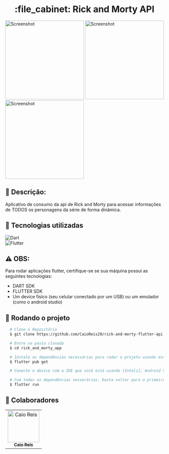 <h1 align="center">:file_cabinet: Rick and Morty API</h1>
 

 
<p align = "justify">

    
  <img src="https://github.com/CaioReis29/rick-and-morty-flutter-api/assets/114621145/7626cf22-d526-412f-a42e-98689ff57ec0" width="250" alt="Screenshot">
  <img src="https://github.com/CaioReis29/rick-and-morty-flutter-api/assets/114621145/76348fba-fda6-4377-85f2-571543f4547b0" width="250" alt="Screenshot">
  <img src="https://github.com/CaioReis29/rick-and-morty-flutter-api/assets/114621145/7f956b64-0925-4b41-87a1-1686f747bab7" width="250" alt="Screenshot">

</p>


## :memo: Descrição:

<p>Aplicativo de consumo da api de Rick and Morty para acessar informações de TODOS os personagens da série de forma dinâmica.</p>

## :wrench: Tecnologias utilizadas

![Dart](https://img.shields.io/badge/Dart-0D1117?style=for-the-badge&logo=dart&logoColor=0175C2)&nbsp;<br>
![Flutter](https://img.shields.io/badge/Flutter-0D1117?style=for-the-badge&logo=flutter&logoColor=0175C2)&nbsp;<br>

## ⚠️ OBS:

 Para rodar aplicações flutter, certifique-se se sua máquina possui as seguintes tecnologias:
- DART SDK
- FLUTTER SDK
- Um device físico (seu celular conectado por um USB) ou um emulador (como o android studio)

## :rocket: Rodando o projeto

```bash
  # Clone o Repositório
  $ git clone https://github.com/CaioReis29/rick-and-morty-flutter-api
```
```bash
  # Entre na pasta clonada
  $ cd rick_and_morty_app
```

```bash
  # Instale as dependências necessárias para rodar o projeto usando este comando
  $ flutter pub get
```


```bash
  # Conecte o device com a IDE que você está usando (InteliJ, Android Studio ou VS Code)
```

```bash
  # Com todas as dependências nesserárias, basta voltar para o primeiro terminal e digitar o comando
  $ flutter run
```

## :handshake: Colaboradores
<table>
  <tr>
    <td align="center">
      <a href="http://github.com/CaioReis29">
        <img src="https://github.com/CaioReis29.png" width="100px;" alt="Caio Reis"/><br>
        <sub>
          <b>Caio Reis</b>
        </sub>
      </a>
    </td>
  </tr>
</table>
